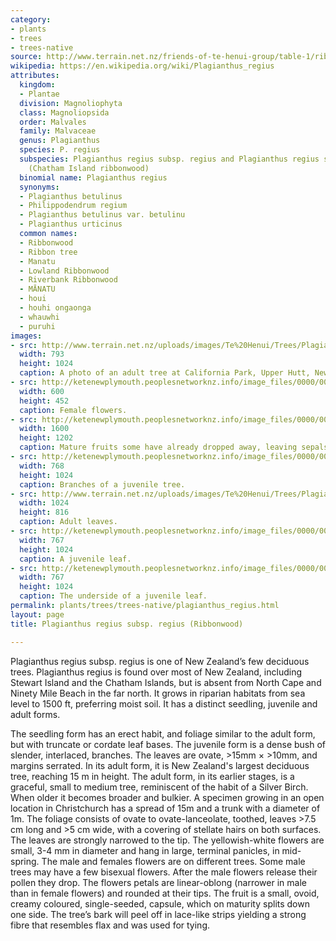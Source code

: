 ```yaml
---
category:
- plants
- trees
- trees-native
source: http://www.terrain.net.nz/friends-of-te-henui-group/table-1/ribbonwood-plagianthus-regius.html
wikipedia: https://en.wikipedia.org/wiki/Plagianthus_regius
attributes:
  kingdom:
  - Plantae
  division: Magnoliophyta
  class: Magnoliopsida
  order: Malvales
  family: Malvaceae
  genus: Plagianthus
  species: P. regius
  subspecies: Plagianthus regius subsp. regius and Plagianthus regius subsp. chathamicus
    (Chatham Island ribbonwood)
  binomial name: Plagianthus regius
  synonyms:
  - Plagianthus betulinus
  - Philippodendrum regium
  - Plagianthus betulinus var. betulinu
  - Plagianthus urticinus
  common names:
  - Ribbonwood
  - Ribbon tree
  - Manatu
  - Lowland Ribbonwood
  - Riverbank Ribbonwood
  - MĀNATU
  - houi
  - houhi ongaonga
  - whauwhi
  - puruhi
images:
- src: http://www.terrain.net.nz/uploads/images/Te%20Henui/Trees/Plagianthus_regius_11.JPG
  width: 793
  height: 1024
  caption: A photo of an adult tree at California Park, Upper Hutt, New Zealand.
- src: http://ketenewplymouth.peoplesnetworknz.info/image_files/0000/0013/1013/1-Plagianthus_regius_female_flowers.JPG
  width: 600
  height: 452
  caption: Female flowers.
- src: http://ketenewplymouth.peoplesnetworknz.info/image_files/0000/0013/1003/1-Plagianthus_regius_mature_fruits.JPG
  width: 1600
  height: 1202
  caption: Mature fruits some have already dropped away, leaving sepals behind.
- src: http://ketenewplymouth.peoplesnetworknz.info/image_files/0000/0002/7119/Juvenile_Plagianthus_regius__Ribbonwood-001.JPG
  width: 768
  height: 1024
  caption: Branches of a juvenile tree.
- src: http://www.terrain.net.nz/uploads/images/Te%20Henui/Trees/Plagianthus-regius-adult-foliage.jpg
  width: 1024
  height: 816
  caption: Adult leaves.
- src: http://ketenewplymouth.peoplesnetworknz.info/image_files/0000/0005/4639/Plagianthus_regius__Lowland_ribbonwood._Matatu._Matatu.JPG
  width: 767
  height: 1024
  caption: A juvenile leaf.
- src: http://ketenewplymouth.peoplesnetworknz.info/image_files/0000/0005/4634/Plagianthus_regius__Lowland_ribbonwood._Matatu._Matatu-001.JPG
  width: 767
  height: 1024
  caption: The underside of a juvenile leaf.
permalink: plants/trees/trees-native/plagianthus_regius.html
layout: page
title: Plagianthus regius subsp. regius (Ribbonwood)

---
```

Plagianthus regius subsp. regius is one of New Zealand’s few deciduous trees. Plagianthus regius is found over most of New Zealand, including Stewart Island and the Chatham Islands, but is absent from North Cape and Ninety Mile Beach in the far north. It grows in riparian habitats from sea level to 1500 ft, preferring moist soil. It has a distinct seedling, juvenile and adult forms.

The seedling form has an erect habit, and foliage similar to the adult form, but with truncate or cordate leaf bases. 
The juvenile form is a dense bush of slender, interlaced, branches. The leaves are ovate, >15mm × >10mm, and margins serrated. 
In its adult form, it is New Zealand's largest deciduous tree, reaching 15 m in height. The adult form, in its earlier stages, is a graceful, small to medium tree, reminiscent of the habit of a Silver Birch. When older it becomes broader and bulkier. A specimen growing in an open location in Christchurch has a spread of 15m and a trunk with a diameter of 1m.
The foliage consists of ovate to ovate-lanceolate, toothed, leaves >7.5 cm long and >5 cm wide, with a covering of stellate hairs on both surfaces. The leaves are strongly narrowed to the tip.
The yellowish-white flowers are small, 3-4 mm in diameter and hang in large, terminal panicles, in mid-spring. The male and females flowers are on different trees. Some male trees may have a few bisexual flowers. After the male flowers release their pollen they drop. The flowers petals are linear-oblong (narrower in male than in female flowers) and rounded at their tips. 
The fruit is a small, ovoid, creamy coloured, single-seeded, capsule, which on maturity splits down one side.
The tree’s bark will peel off in lace-like strips yielding a strong fibre that resembles flax and was used for tying.
